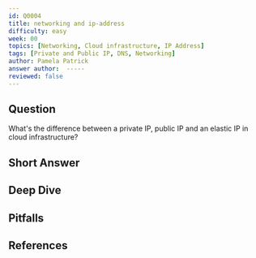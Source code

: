 ```yaml
---
id: Q0004
title: networking and ip-address
difficulty: easy
week: 00
topics: [Networking, Cloud infrastructure, IP Address]
tags: [Private and Public IP, DNS, Networking]
author: Pamela Patrick
answer author:  -----
reviewed: false
---
```


## Question
What's the difference between a private IP, public IP and an elastic IP in cloud infrastructure?

## Short Answer


## Deep Dive


## Pitfalls


## References

